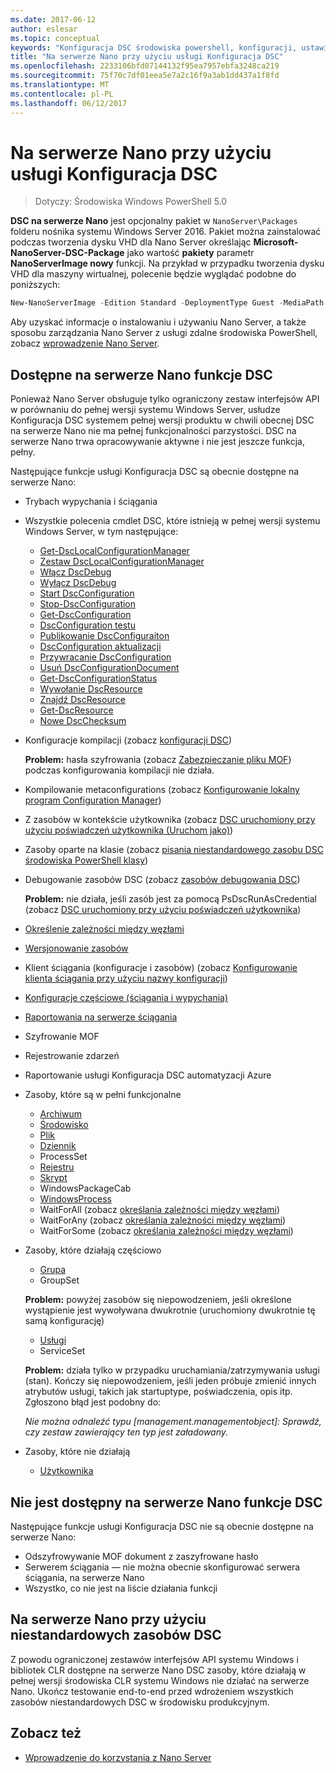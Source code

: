 ```yaml
---
ms.date: 2017-06-12
author: eslesar
ms.topic: conceptual
keywords: "Konfiguracja DSC środowiska powershell, konfiguracji, ustawienia"
title: "Na serwerze Nano przy użyciu usługi Konfiguracja DSC"
ms.openlocfilehash: 2233106bfd07144132f95ea7957ebfa3248ca219
ms.sourcegitcommit: 75f70c7df01eea5e7a2c16f9a3ab1dd437a1f8fd
ms.translationtype: MT
ms.contentlocale: pl-PL
ms.lasthandoff: 06/12/2017
---
```

# <a name="using-dsc-on-nano-server"></a>Na serwerze Nano przy użyciu usługi Konfiguracja DSC

> Dotyczy: Środowiska Windows PowerShell 5.0

**DSC na serwerze Nano** jest opcjonalny pakiet w `NanoServer\Packages` folderu nośnika systemu Windows Server 2016. Pakiet można zainstalować podczas tworzenia dysku VHD dla Nano Server określając **Microsoft-NanoServer-DSC-Package** jako wartość **pakiety** parametr **NanoServerImage nowy**  funkcji. Na przykład w przypadku tworzenia dysku VHD dla maszyny wirtualnej, polecenie będzie wyglądać podobne do poniższych:

```powershell
New-NanoServerImage -Edition Standard -DeploymentType Guest -MediaPath f:\ -BasePath .\Base -TargetPath .\Nano1\Nano.vhd -ComputerName Nano1 -Packages Microsoft-NanoServer-DSC-Package
```

Aby uzyskać informacje o instalowaniu i używaniu Nano Server, a także sposobu zarządzania Nano Server z usługi zdalne środowiska PowerShell, zobacz [wprowadzenie Nano Server](https://technet.microsoft.com/en-us/library/mt126167.aspx).


## <a name="dsc-features-available-on-nano-server"></a>Dostępne na serwerze Nano funkcje DSC

 Ponieważ Nano Server obsługuje tylko ograniczony zestaw interfejsów API w porównaniu do pełnej wersji systemu Windows Server, usłudze Konfiguracja DSC systemem pełnej wersji produktu w chwili obecnej DSC na serwerze Nano nie ma pełnej funkcjonalności parzystości. DSC na serwerze Nano trwa opracowywanie aktywne i nie jest jeszcze funkcja, pełny.
 
 Następujące funkcje usługi Konfiguracja DSC są obecnie dostępne na serwerze Nano: 


* Trybach wypychania i ściągania

* Wszystkie polecenia cmdlet DSC, które istnieją w pełnej wersji systemu Windows Server, w tym następujące: 
  * [Get-DscLocalConfigurationManager](https://technet.microsoft.com/en-us/library/dn407378.aspx)
  * [Zestaw DscLocalConfigurationManager](https://technet.microsoft.com/en-us/library/dn521621.aspx)   
  * [Włącz DscDebug](https://technet.microsoft.com/en-us/library/mt517870.aspx)
  * [Wyłącz DscDebug](https://technet.microsoft.com/en-us/library/mt517872.aspx)       
  * [Start DscConfiguration](https://technet.microsoft.com/en-us/library/dn521623.aspx)
  * [Stop-DscConfiguration](https://technet.microsoft.com/en-us/library/mt143542.aspx)
  * [Get-DscConfiguration](https://technet.microsoft.com/en-us/library/dn407379.aspx)
  * [DscConfiguration testu](https://technet.microsoft.com/en-us/library/dn407382.aspx)      
  * [Publikowanie DscConfiguraiton](https://technet.microsoft.com/en-us/library/mt517875.aspx) 
  * [DscConfiguration aktualizacji](https://technet.microsoft.com/en-us/library/mt143541.aspx)
  * [Przywracanie DscConfiguration](https://technet.microsoft.com/en-us/library/dn407383.aspx)
  * [Usuń DscConfigurationDocument](https://technet.microsoft.com/en-us/library/mt143544.aspx)
  * [Get-DscConfigurationStatus](https://technet.microsoft.com/en-us/library/mt517868.aspx)
  * [Wywołanie DscResource](https://technet.microsoft.com/en-us/library/mt517869.aspx)
  * [Znajdź DscResource](https://technet.microsoft.com/en-us/library/mt517874.aspx)
  * [Get-DscResource](https://technet.microsoft.com/en-us/library/dn521625.aspx)
  * [Nowe DscChecksum](https://technet.microsoft.com/en-us/library/dn521622.aspx)    

* Konfiguracje kompilacji (zobacz [konfiguracji DSC](configurations.md))

  **Problem:** hasła szyfrowania (zobacz [Zabezpieczanie pliku MOF](securemof.md)) podczas konfigurowania kompilacji nie działa.

* Kompilowanie metaconfigurations (zobacz [Konfigurowanie lokalny program Configuration Manager](metaConfig.md))

* Z zasobów w kontekście użytkownika (zobacz [DSC uruchomiony przy użyciu poświadczeń użytkownika (Uruchom jako)](runAsUser.md))

* Zasoby oparte na klasie (zobacz [pisania niestandardowego zasobu DSC środowiska PowerShell klasy](authoringResourceClass.md))

* Debugowanie zasobów DSC (zobacz [zasobów debugowania DSC](debugresource.md))
  
  **Problem:** nie działa, jeśli zasób jest za pomocą PsDscRunAsCredential (zobacz [DSC uruchomiony przy użyciu poświadczeń użytkownika](runAsUser.md))

* [Określenie zależności między węzłami](crossNodeDependencies.md) 

* [Wersjonowanie zasobów](sxsResource.md)

* Klient ściągania (konfiguracje i zasobów) (zobacz [Konfigurowanie klienta ściągania przy użyciu nazwy konfiguracji](pullClientConfigNames.md))

* [Konfiguracje częściowe (ściągania i wypychania)](partialConfigs.md)

* [Raportowania na serwerze ściągania](reportServer.md) 

* Szyfrowanie MOF

* Rejestrowanie zdarzeń

* Raportowanie usługi Konfiguracja DSC automatyzacji Azure

* Zasoby, które są w pełni funkcjonalne
  * [Archiwum](archiveResource.md)
  * [Środowisko](environmentResource.md)
  * [Plik](fileResource.md)
  * [Dziennik](logResource.md)
  * ProcessSet
  * [Rejestru](registryResource.md)
  * [Skrypt](scriptResource.md)
  * WindowsPackageCab
  * [WindowsProcess](windowsProcessResource.md)
  * WaitForAll (zobacz [określania zależności między węzłami](crossNodeDependencies.md))
  * WaitForAny (zobacz [określania zależności między węzłami](crossNodeDependencies.md))
  * WaitForSome (zobacz [określania zależności między węzłami](crossNodeDependencies.md))

* Zasoby, które działają częściowo
  * [Grupa](groupResource.md)
  * GroupSet
  
  **Problem:** powyżej zasobów się niepowodzeniem, jeśli określone wystąpienie jest wywoływana dwukrotnie (uruchomiony dwukrotnie tę samą konfigurację)
  
  * [Usługi](serviceResource.md)
  * ServiceSet
  
  **Problem:** działa tylko w przypadku uruchamiania/zatrzymywania usługi (stan). Kończy się niepowodzeniem, jeśli jeden próbuje zmienić innych atrybutów usługi, takich jak startuptype, poświadczenia, opis itp. Zgłoszono błąd jest podobny do:
  
  *Nie można odnaleźć typu [management.managementobject]: Sprawdź, czy zestaw zawierający ten typ jest załadowany.*
  
* Zasoby, które nie działają
  * [Użytkownika](userResource.md)
  

## <a name="dsc-features-not-available-on-nano-server"></a>Nie jest dostępny na serwerze Nano funkcje DSC

Następujące funkcje usługi Konfiguracja DSC nie są obecnie dostępne na serwerze Nano:

* Odszyfrowywanie MOF dokument z zaszyfrowane hasło 
* Serwerem ściągania — nie można obecnie skonfigurować serwera ściągania, na serwerze Nano
* Wszystko, co nie jest na liście działania funkcji

## <a name="using-custom-dsc-resources-on-nano-server"></a>Na serwerze Nano przy użyciu niestandardowych zasobów DSC
 
Z powodu ograniczonej zestawów interfejsów API systemu Windows i bibliotek CLR dostępne na serwerze Nano DSC zasoby, które działają w pełnej wersji środowiska CLR systemu Windows nie działać na serwerze Nano. Ukończ testowanie end-to-end przed wdrożeniem wszystkich zasobów niestandardowych DSC w środowisku produkcyjnym.

## <a name="see-also"></a>Zobacz też
- [Wprowadzenie do korzystania z Nano Server](https://technet.microsoft.com/en-us/library/mt126167.aspx)

